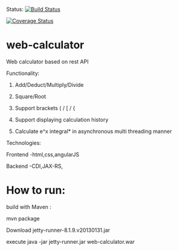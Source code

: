 Status:
[![Build Status](https://travis-ci.org/wkoszycki/web-calculator.png?branch=master)](https://travis-ci.org/wkoszycki/web-calculator)

[![Coverage Status](https://coveralls.io/repos/wkoszycki/web-calculator/badge.svg)](https://coveralls.io/r/wkoszycki/web-calculator)


web-calculator
================
Web calculator  based on rest API

Functionality:

1) Add/Deduct/Multiply/Divide

2) Square/Root

3) Support brackets ( / [ / {

4) Support displaying calculation history

5) Calculate e^x integral* in asynchronous multi threading manner


Technologies:

Frontend
-html,css,angularJS

Backend
-CDI,JAX-RS,


How to run:
================

build with Maven :

mvn package

Download jetty-runner-8.1.9.v20130131.jar

execute java -jar jetty-runner.jar web-calculator.war


